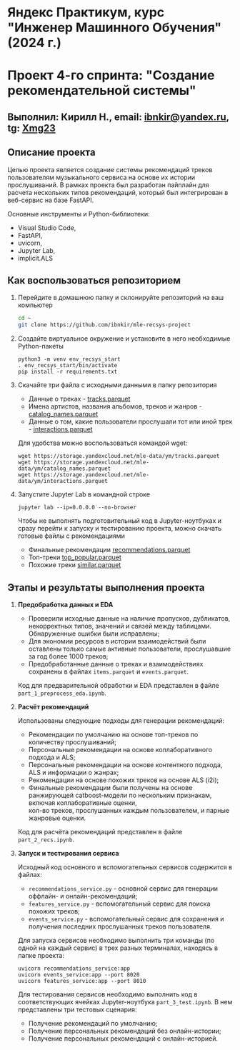# Яндекс Практикум, курс "Инженер Машинного Обучения" (2024 г.)
# Проект 4-го спринта: "Создание рекомендательной системы"
## Выполнил: Кирилл Н., email: ibnkir@yandex.ru, tg: [Xmg23](https://t.me/Xmg23)

## Описание проекта
Целью проекта является создание системы рекомендаций треков 
пользователям музыкального сервиса на основе их истории прослушиваний.
В рамках проекта был разработан пайплайн для расчета нескольких типов рекомендаций,
который был интегрирован в веб-сервис на базе FastAPI.

Основные инструменты и Python-библиотеки:
- Visual Studio Code,
- FastAPI, 
- uvicorn,
- Jupyter Lab,
- implicit.ALS


## Как воспользоваться репозиторием
1. Перейдите в домашнюю папку и склонируйте репозиторий на ваш компьютер
   ```bash
   cd ~
   git clone https://github.com/ibnkir/mle-recsys-project
   ```

2. Создайте виртуальное окружение и установите в него необходимые Python-пакеты
    ```
    python3 -m venv env_recsys_start
    . env_recsys_start/bin/activate
    pip install -r requirements.txt
    ```

3. Скачайте три файла с исходными данными в папку репозитория
    - Данные о треках - [tracks.parquet](https://storage.yandexcloud.net/mle-data/ym/tracks.parquet)
    - Имена артистов, названия альбомов, треков и жанров - [catalog_names.parquet](https://storage.yandexcloud.net/mle-data/ym/catalog_names.parquet)
    - Данные о том, какие пользователи прослушали тот или иной трек - [interactions.parquet](https://storage.yandexcloud.net/mle-data/ym/interactions.parquet)
 
    Для удобства можно воспользоваться командой wget:
    ```
    wget https://storage.yandexcloud.net/mle-data/ym/tracks.parquet
    wget https://storage.yandexcloud.net/mle-data/ym/catalog_names.parquet
    wget https://storage.yandexcloud.net/mle-data/ym/interactions.parquet
    ```

4. Запустите Jupyter Lab в командной строке
    ```
    jupyter lab --ip=0.0.0.0 --no-browser
    ```

    Чтобы не выполнять подготовительный код в Jupyter-ноутбуках и 
    сразу перейти к запуску и тестированию проекта, 
    можно скачать готовые файлы с рекомендациями
    - Финальные рекомендации [recommendations.parquet](https://disk.yandex.ru/d/QTuc5JxfzIdKjg)
    - Топ-треки [top_popular.parquet](https://disk.yandex.ru/d/I1YXRqtM-iR6XQ)
    - Похожие треки [similar.parquet](https://disk.yandex.ru/d/QytOSqKu1wHPoQ)

## Этапы и результаты выполнения проекта
1. __Предобработка данных и EDA__
    - Проверили исходные данные на наличие пропусков, дубликатов, некорректных типов, 
    значений и связей между таблицами. Обнаруженные ошибки были исправлены;
    - Для экономии ресурсов в истории взаимодействий были оставлены только самые
    активные пользователи, прослушавшие за год более 1000 треков;
    - Предобработанные данные о треках и взаимодействиях сохранены в файлах 
    `items.parquet` и `events.parquet`.
    
    Код для предварительной обработки и EDA представлен в файле `part_1_preprocess_eda.ipynb`.

2. __Расчёт рекомендаций__
    
    Использованы следующие подходы для генерации рекомендаций:
    - Рекомендации по умолчанию на основе топ-треков по количеству прослушиваний;
    - Персональные рекомендации на основе коллаборативного подхода и ALS;
    - Персональные рекомендации на основе контентного подхода, ALS и информации о жанрах;
    - Рекомендации на основе похожих треков на основе ALS (i2i);
    - Финальные рекомендации были получены на основе ранжирующей catboost-модели
    по нескольким признакам, включая коллаборативные оценки,  
    кол-во треков, прослушанных каждым пользователем, и парные жанровые оценки.

    Код для расчёта рекомендаций представлен в файле `part_2_recs.ipynb`.

3. __Запуск и тестирования сервиса__
    
    Исходный код основного и вспомогательных сервисов содержится в файлах:
    - `recommendations_service.py` - основной сервис для генерации оффлайн- и онлайн-рекомендаций;
    - `features_service.py` - вспомогательный сервис для поиска похожих треков;
    - `events_service.py` - вспомогательный сервис для сохранения и получения 
    последних прослушанных треков пользователя.
    
    Для запуска сервисов необходимо выполнить три команды (по одной на каждый сервис) в трех разных терминалах, находясь в папке проекта:
    ```
    uvicorn recommendations_service:app
    uvicorn events_service:app --port 8020
    uvicorn features_service:app --port 8010
    ```
    
    Для тестирования сервисов необходимо выполнить код в соответствующих ячейках Jupyter-ноутбука `part_3_test.ipynb`. В нем представлены три тестовых сценария:
    - Получение рекомендаций по умолчанию;
    - Получение персональных рекомендаций без онлайн-истории;
    - Получение персональных рекомендаций с онлайн-историей.

